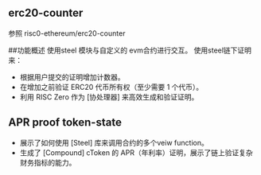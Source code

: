 ## erc20-counter
参照 risc0-ethereum/erc20-counter

##功能概述
使用steel 模块与自定义的 evm合约进行交互。 使用steel链下证明来：
- 根据用户提交的证明增加计数器。
- 在增加之前验证 ERC20 代币所有权（至少需要 1 个代币）。
- 利用 RISC Zero 作为 [协处理器] 来高效生成和验证证明。

## APR proof  token-state
- 展示了如何使用 [Steel] 库来调用合约的多个veiw function。
- 生成了 [Compound] cToken 的 APR（年利率）证明，展示了链上验证复杂财务指标的能力。